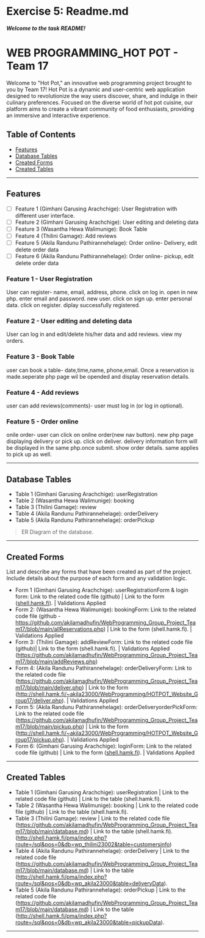 # Exercise 5: Readme.md

***Welcome to the task README!***

# WEB PROGRAMMING_HOT POT - Team 17

Welcome to "Hot Pot," an innovative web programming project brought to you by Team 17! Hot Pot is a dynamic and user-centric web application designed to revolutionize the way users discover, share, and indulge in their culinary preferences. Focused on the diverse world of hot pot cuisine, our platform aims to create a vibrant community of food enthusiasts, providing an immersive and interactive experience.

## Table of Contents
- [Features](#features)
- [Database Tables](#database-tables)
- [Created Forms](#created-forms)
- [Created Tables](#created-tables)

---

## Features

- [ ] Feature 1 (Gimhani Garusing Arachchige): User Registration with different user interface.
- [ ] Feature 2 (Gimhani Garusing Arachchige): User editing and deleting data
- [ ] Feature 3 (Wasantha Hewa Walimunige): Book Table
- [ ] Feature 4 (Thilini Gamage): Add reviews
- [ ] Feature 5 (Akila Randunu Pathirannehelage): Order online- Delivery, edit delete order data
- [ ] Feature 6 (Akila Randunu Pathirannehelage): Order online- pickup, edit delete order data

### Feature 1 - User Registration

User can register- name, email, address, phone. click on log in. open in new php. enter email and password. new user. click on sign up. enter personal data. click on register. diplay successfully registered.

### Feature 2 - User editing and deleting data

User can log in and edit/delete his/her data and add reviews. view my orders.

### Feature 3 - Book Table

user can book a table- date,time,name, phone,email. Once a reservation is made.seperate php page wil be opended and display reservation details.

### Feature 4 - Add reviews

user can add reviews(comments)- user must log in (or log in optional).

### Feature 5 - Order online

onile order- user can click on onilne order(new nav button). new php page displaying delivery or pick up. click on deliver. delivery information form will be displayed in the same php.once submit. show order details. same applies to pick up as well.

---

## Database Tables

- Table 1 (Gimhani Garusing Arachchige): userRegistration
- Table 2 (Wasantha Hewa Walimunige): booking
- Table 3 (Thilini Gamage): review
- Table 4 (Akila Randunu Pathirannehelage): orderDelivery
- Table 5 (Akila Randunu Pathirannehelage): orderPickup

> ER Diagram of the database. 

---

## Created Forms

List and describe any forms that have been created as part of the project. Include details about the purpose of each form and any validation logic.

- Form 1 (Gimhani Garusing Arachchige): userRegistrationForm & login form: Link to the related code file (github) | Link to the form ([shell.hamk.fi](http://shell.hamk.fi/~gimhani23000/project/loginform.php)). | Validations Applied
- Form 2: (Wasantha Hewa Walimunige): bookingForm: Link to the related code file (github - https://github.com/akilamadhufin/WebProgramming_Group_Project_Team17/blob/main/allReservations.php) | Link to the form (shell.hamk.fi).  | Validations Applied
- Form 3: (Thilini Gamage): addReviewForm: Link to the related code file (github)| Link to the form (shell.hamk.fi).  | Validations Applied (https://github.com/akilamadhufin/WebProgramming_Group_Project_Team17/blob/main/addReviews.php)
- Form 4: (Akila Randunu Pathirannehelage): orderDeliveryForm: Link to the related code file (https://github.com/akilamadhufin/WebProgramming_Group_Project_Team17/blob/main/deliver.php) | Link to the form (http://shell.hamk.fi/~akila23000/WebProgramming/HOTPOT_Website_Group17/deliver.php).  | Validations Applied
- Form 5: (Akila Randunu Pathirannehelage): orderDeliveryorderPickForm: Link to the related code file (https://github.com/akilamadhufin/WebProgramming_Group_Project_Team17/blob/main/pickup.php) | Link to the form (http://shell.hamk.fi/~akila23000/WebProgramming/HOTPOT_Website_Group17/pickup.php).  | Validations Applied
- Form 6: (Gimhani Garusing Arachchige): loginForm: Link to the related code file (github) | Link to the form ([shell.hamk.fi](http://shell.hamk.fi/~gimhani23000/project/loginform.php)).  | Validations Applied


---

## Created Tables


- Table 1 (Gimhani Garusing Arachchige): userRegistration | Link to the related code file (github) | Link to the table (shell.hamk.fi).
- Table 2 (Wasantha Hewa Walimunige): booking | Link to the related code file (github) | Link to the table (shell.hamk.fi).
- Table 3 (Thilini Gamage): review | Link to the related code file (https://github.com/akilamadhufin/WebProgramming_Group_Project_Team17/blob/main/database.md) | Link to the table (shell.hamk.fi).(http://shell.hamk.fi/pma/index.php?route=/sql&pos=0&db=wp_thilini23002&table=customersinfo)
- Table 4 (Akila Randunu Pathirannehelage): orderDelivery | Link to the related code file (https://github.com/akilamadhufin/WebProgramming_Group_Project_Team17/blob/main/database.md) | Link to the table (http://shell.hamk.fi/pma/index.php?route=/sql&pos=0&db=wp_akila23000&table=deliveryData).
- Table 5 (Akila Randunu Pathirannehelage): orderPickup | Link to the related code file (https://github.com/akilamadhufin/WebProgramming_Group_Project_Team17/blob/main/database.md) | Link to the table (http://shell.hamk.fi/pma/index.php?route=/sql&pos=0&db=wp_akila23000&table=pickupData).

---

